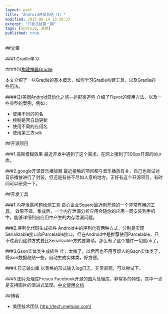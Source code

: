 ```yaml
---
layout: post
title: "Android开发总结（1）"
modified: 2015-08-14 13:50:37
excerpt: "开发总结第一期"
tags: [android, 总结]
published: true
---
```


##文章

###1.Gradle学习

####(1)[构建神器Gradle](http://jiajixin.cn/2015/08/07/gradle-android/)

本文介绍了一些Gradle的基本概念，如何学习Gradle构建工具，以及Gradle的一些用法。

####(2)[美团Android自动化之旅—适配渠道包](http://tech.meituan.com/mt-apk-adaptation.html)
介绍了Flavor的使用方法，以及一些典型的案例，例如：

- 使用不同的包名
- 控制是否自动更新
- 使用不同的应用名
- 使用第三方sdk

##开源项目

###1.高斯模糊效果
最近开发中遇到了这个需求，在网上搜到了500px开源的blur库。
<div class="github-widget" data-repo="500px/500px-android-blur"></div>

###2.google开源音乐播放器
最近接触的项目都与音乐播放有关，自己也尝试对音乐播放进行了封装，但还是有些不尽如人意的地方。正好有这个开源项目，有时间可以研究一下。
<div class="github-widget" data-repo="googlesamples/android-UniversalMusicPlayer"></div>

##开发工具

###1.内存泄露问题检测工具
良心企业Square最近刚开源的一个非常有用的工具。
效果不错，集成后，一个内存泄漏分析应用会随你的应用一同安装到手机中，能够详细列出应用中产生的内存泄漏问题。
<div class="github-widget" data-repo="square/leakcanary"></div>

###2.序列化代码生成插件 
Android中的序列化有两种方式，分别是实现Serializable接口和Parcelable接口，但在Android中是推荐使用Parcelable，只不过我们这种方式要比Serializable方式要繁琐，那么有了这个插件一切就ok了。
<div class="github-widget" data-repo="mcharmas/android-parcelable-intellij-plugin"></div>

###3.Gson实体类生成插件
哇，太棒了，以后再也不用写烦人的Gson实体类了，将json数据粘贴一些，自动生成实体类，好方便。
<div class="github-widget" data-repo="zzz40500/GsonFormat"></div>

###4.日志输出库
以表格的形式输入log日志，非常直观，可以尝试下。
<div class="github-widget" data-repo="orhanobut/logger"></div>

###5.图片处理库Fresco
Facebook开源的图片处理库，非常多的特性，其中一点是支持图片的渐进式呈现。[中文使用文档](http://fresco-cn.org/)

##博客

- 美团技术团队 http://tech.meituan.com/


